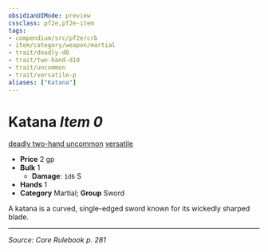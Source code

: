 ```yaml
---
obsidianUIMode: preview
cssclass: pf2e,pf2e-item
tags:
- compendium/src/pf2e/crb
- item/category/weapon/martial
- trait/deadly-d8
- trait/two-hand-d10
- trait/uncommon
- trait/versatile-p
aliases: ["Katana"]
---
```

# Katana *Item 0*  
[deadly <d8>](rules/traits/deadly-d8.md "Deadly Weapon Trait")  [two-hand <d10>](rules/traits/two-hand-d10.md "Two-Hand Weapon Trait")  [uncommon](uncommon.md "Uncommon Rarity Trait")  [versatile <p>](rules/traits/versatile-p.md "Versatile Weapon Trait")  

- **Price** 2 gp
- **Bulk** 1
  - **Damage**: `1d6` S
- **Hands** 1
- **Category** Martial; **Group** Sword 

A katana is a curved, single-edged sword known for its wickedly sharped blade.


---
*Source: Core Rulebook p. 281*